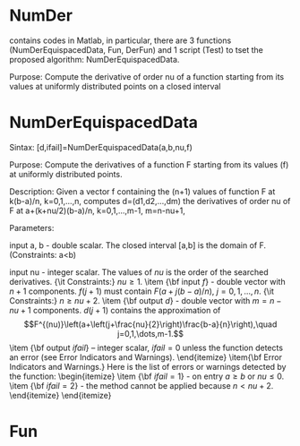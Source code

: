 # NumDer
contains codes in Matlab, in particular, there are 3 functions (NumDerEquispacedData, Fun, DerFun) and 1 script (Test) to tset the proposed algorithm: NumDerEquispacedData.

Purpose: Compute the derivative of order nu of a function starting from its values at uniformly distributed points on a closed interval
# NumDerEquispacedData
Sintax: [d,ifail]=NumDerEquispacedData(a,b,nu,f)

Purpose: Compute the derivatives of a function F starting from its values (f) at uniformly distributed points.

Description: Given a vector f containing the (n+1) values of function F at k(b-a)/n, k=0,1,...,n, computes 
d=(d1,d2,...,dm) the derivatives of order nu of F at a+(k+nu/2)(b-a)/n, k=0,1,...,m-1, m=n-nu+1,

Parameters:

input a, b - double scalar. The closed interval [a,b] is the domain of F. (Constraints: a<b)

input nu - integer scalar.  The values of $nu$ is the order of the searched derivatives. {\it Constraints:} $nu\ge 1$.
        \item {\bf input $f$} - double vector with $n+1$ components. $f(j+1)$ must contain $F\left(a+j(b-a)/n\right)$, $j=0,1,\dots,n$. {\it Constraints:} $n\ge nu+2$.
        \item {\bf output $d$} - double vector with $m=n-nu+1$ components. $d(j+1)$  contains the approximation of $$F^{(nu)}\left(a+\left(j+\frac{nu}{2}\right)\frac{b-a}{n}\right),\quad j=0,1,\dots,m-1.$$ 
        \item {\bf output $ifail$} – integer scalar, $ifail=0$ unless the function detects an error (see Error Indicators and Warnings).
    \end{itemize}
    \item{\bf Error Indicators and Warnings.} Here is the list of errors or warnings detected by the function:
    \begin{itemize}
        \item {\bf $ifail=1$} - on entry  $a\ge b$	or $nu\le 0$.
 	\item {\bf $ifail=2$} - the method cannot be applied because $n<nu+2$.
    \end{itemize}
\end{itemize}

# Fun
